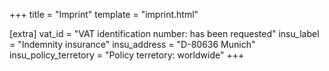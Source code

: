 +++
title = "Imprint"
template = "imprint.html"

[extra]
vat_id = "VAT identification number: has been requested"
insu_label = "Indemnity insurance"
insu_address = "D-80636 Munich"
insu_policy_terretory = "Policy terretory: worldwide"
+++

